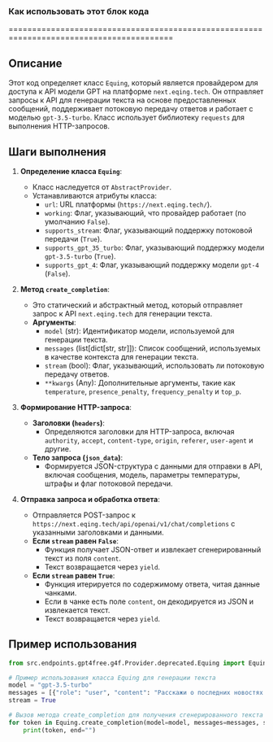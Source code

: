 ### Как использовать этот блок кода
=========================================================================================

Описание
-------------------------
Этот код определяет класс `Equing`, который является провайдером для доступа к API модели GPT на платформе `next.eqing.tech`. Он отправляет запросы к API для генерации текста на основе предоставленных сообщений, поддерживает потоковую передачу ответов и работает с моделью `gpt-3.5-turbo`. Класс использует библиотеку `requests` для выполнения HTTP-запросов.

Шаги выполнения
-------------------------
1. **Определение класса `Equing`**:
   - Класс наследуется от `AbstractProvider`.
   - Устанавливаются атрибуты класса:
     - `url`: URL платформы (`https://next.eqing.tech/`).
     - `working`: Флаг, указывающий, что провайдер работает (по умолчанию `False`).
     - `supports_stream`: Флаг, указывающий поддержку потоковой передачи (`True`).
     - `supports_gpt_35_turbo`: Флаг, указывающий поддержку модели `gpt-3.5-turbo` (`True`).
     - `supports_gpt_4`: Флаг, указывающий поддержку модели `gpt-4` (`False`).

2. **Метод `create_completion`**:
   - Это статический и абстрактный метод, который отправляет запрос к API `next.eqing.tech` для генерации текста.
   - **Аргументы**:
     - `model` (str): Идентификатор модели, используемой для генерации текста.
     - `messages` (list[dict[str, str]]): Список сообщений, используемых в качестве контекста для генерации текста.
     - `stream` (bool): Флаг, указывающий, использовать ли потоковую передачу ответов.
     - `**kwargs` (Any): Дополнительные аргументы, такие как `temperature`, `presence_penalty`, `frequency_penalty` и `top_p`.

3. **Формирование HTTP-запроса**:
   - **Заголовки (`headers`)**:
     - Определяются заголовки для HTTP-запроса, включая `authority`, `accept`, `content-type`, `origin`, `referer`, `user-agent` и другие.
   - **Тело запроса (`json_data`)**:
     - Формируется JSON-структура с данными для отправки в API, включая сообщения, модель, параметры температуры, штрафы и флаг потоковой передачи.

4. **Отправка запроса и обработка ответа**:
   - Отправляется POST-запрос к `https://next.eqing.tech/api/openai/v1/chat/completions` с указанными заголовками и данными.
   - **Если `stream` равен `False`**:
     - Функция получает JSON-ответ и извлекает сгенерированный текст из поля `content`.
     - Текст возвращается через `yield`.
   - **Если `stream` равен `True`**:
     - Функция итерируется по содержимому ответа, читая данные чанками.
     - Если в чанке есть поле `content`, он декодируется из JSON и извлекается текст.
     - Текст возвращается через `yield`.

Пример использования
-------------------------

```python
from src.endpoints.gpt4free.g4f.Provider.deprecated.Equing import Equing

# Пример использования класса Equing для генерации текста
model = "gpt-3.5-turbo"
messages = [{"role": "user", "content": "Расскажи о последних новостях в мире технологий."}]
stream = True

# Вызов метода create_completion для получения сгенерированного текста
for token in Equing.create_completion(model=model, messages=messages, stream=stream):
    print(token, end="")